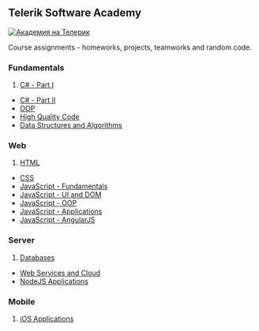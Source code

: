 ## Telerik Software Academy
<a href="http://academy.telerik.com/" title="Telerik Academy"><img src="http://academy.telerik.com/images/default-album/telerik-academy-banner.jpg?sfvrsn=2" alt="Академия на Телерик"/></a>

Course assignments - homeworks, projects, teamworks and random code.

### Fundamentals

1. [C# - Part I](https://github.com/neutrino-git/TelerikAcademy/tree/master/Programming/01.CSharp-Part-1)
* [C# - Part II](https://github.com/neutrino-git/TelerikAcademy/tree/master/Programming/02.CSharp-Part-2)
* [OOP](https://github.com/neutrino-git/TelerikAcademy/tree/master/Programming/03.OOP)
* [High Quality Code](https://github.com/neutrino-git/TelerikAcademy/tree/master/Programming/04.HighQualityCode)
* [Data Structures and Algorithms](https://github.com/neutrino-git/TelerikAcademy/tree/master/Programming/05.DataStructuresAndAlgorithms)

### Web

1. [HTML](https://github.com/neutrino-git/TelerikAcademy/tree/master/Front-End/01.HTML)
* [CSS](https://github.com/neutrino-git/TelerikAcademy/tree/master/Front-End/02.CSS)
* [JavaScript - Fundamentals](https://github.com/neutrino-git/TelerikAcademy/tree/master/Front-End/03.JavaScript-Fundamentals)
* [JavaScript - UI and DOM](https://github.com/neutrino-git/TelerikAcademy/tree/master/Front-End/04.JavaScript-UI-DOM)
* [JavaScript - OOP](https://github.com/neutrino-git/TelerikAcademy/tree/master/Front-End/05.JavaScript-OOP)
* [JavaScript - Applications](https://github.com/neutrino-git/TelerikAcademy/tree/master/Front-End/06.JavaScript-Applications)
* [JavaScript - AngularJS](https://github.com/neutrino-git/TelerikAcademy/tree/master/Front-End/07.AngularJS)

### Server

1. [Databases](https://github.com/neutrino-git/TelerikAcademy/tree/master/Back-end/01.Databases)
* [Web Services and Cloud](https://github.com/neutrino-git/TelerikAcademy/tree/master/Back-end/02.Web-Services)
* [NodeJS Applications](https://github.com/neutrino-git/TelerikAcademy/tree/master/Back-end/03.NodeJS-Applications)

### Mobile

1. [iOS Applications](https://github.com/jrusev/Objective-C)

